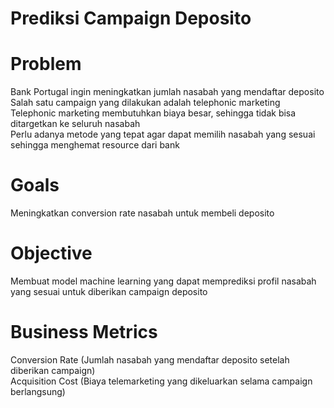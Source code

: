 # Prediksi Campaign Deposito

# Problem
Bank Portugal ingin meningkatkan jumlah nasabah yang mendaftar deposito <br/>
Salah satu campaign yang dilakukan adalah telephonic marketing <br/>
Telephonic marketing membutuhkan biaya besar, sehingga tidak bisa ditargetkan ke seluruh nasabah <br/>
Perlu adanya metode yang tepat agar dapat memilih nasabah yang sesuai sehingga menghemat resource dari bank <br/>

# Goals
Meningkatkan conversion rate nasabah untuk membeli deposito

# Objective
Membuat model machine learning yang dapat memprediksi profil nasabah yang sesuai untuk diberikan campaign deposito

# Business Metrics
Conversion Rate (Jumlah nasabah yang mendaftar deposito setelah diberikan campaign) <br/>
Acquisition Cost (Biaya telemarketing yang dikeluarkan selama campaign berlangsung)
